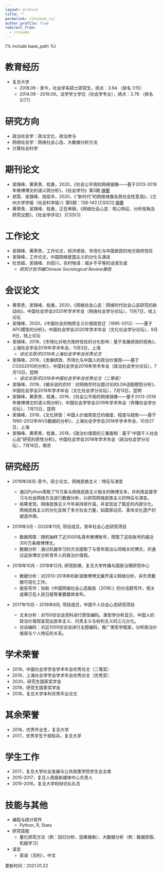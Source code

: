 ```yaml
---
layout: archive
title: ""
permalink: /chinese_cv/
author_profile: true
redirect_from:
  - /resume
---
```


{% include base_path %}

教育经历
======
* 复旦大学
  * 2018.09 - 至今，社会学系硕士研究生，绩点：3.94 （排名 1/15）
  * 2014.09 - 2018.06，法学学士学位（社会学专业），绩点：3.76 （排名 3/77）  
  
研究方向
======
* 政治社会学：政治文化、政治参与
* 网络社会学：网络社会心态、大数据分析方法
* 计算社会科学
  
期刊论文
======
* 吴锦峰、黄荣贵、桂勇，2020，《社会公平观的网络镜像——基于2013-2018年微博博文的语义网分析》，《社会学刊》第3期 [摘要](https://www.jikan.com.cn/iedolDetail/2079113)
* 郑雯、吴锦峰、胡佳丰，2020，《“新时代”的网络镜像及其社会性意涵》，《兰州大学学报（社会科学版）》第5期：138-143 \[CSSCI] [摘要](https://kns.cnki.net/kcms/detail/detail.aspx?filename=LDSK202005017&dbcode=CJFQ&dbname=CJFDTEMP&v=F66xOxab574x29y%mmd2BNJ0KKk85QkVeKzwM2HJWS1JCDkNLEEtdRqugmh7RXJPfjYx1)
* 黄荣贵、吴锦峰、桂勇，正在审稿，《网络社会心态：核心特征、分析视角及研究议题》，《社会学评论》 \[CSSCI]

工作论文
======
* 吴锦峰、黄荣贵，工作论文，经济绩效、市场化与中国居民的地方政府信任
* 吴锦峰，工作论文，中国网络爱国主义的分化与演进
* 杜世超、吴锦峰、刘佰川，农村物语：城乡不平等的话语生成
  * *研究计划书被Chinese Sociological Review接收*

会议论文
======
* 黄荣贵、吴锦峰、桂勇，2020，《网络社会心态：网络时代社会心态研究的新动向》，中国社会学会2020年学术年会（网络社会学分论坛），11月7日，线上论坛
* 吴锦峰，2020，《中国社会的物质主义价值观变迁（1995-2012）——基于APC模型的分析》，中国社会学会2020年学术年会（文化社会学分论坛），9月9日，线上论坛
* 吴锦峰，2019，《市场化对地方政府信任的分化影响：基于发展绩效的视角》，上海社会学会2019年学术年会，11月3日，上海
  * *该论文获评2019年上海社会学年会优秀论文* 
* 吴锦峰，2019，《发展绩效、市场化与中国人的政治价值观——基于CGSS2010的分析》，中国社会学会2019年学术年会（政治社会学分论坛），7月13日，昆明
  * *该论文获评2019年中国社会学年会优秀论文（二等奖）*  
* 吴锦峰，2019，《被诉说的农村：对网络农村议题讨论的LDA话题模型分析》，中国社会学会2019年学术年会（文化社会学分论坛），7月13日，昆明
* 吴锦峰，黄荣贵，桂勇，2019，《社会公平观的网络镜像——基于2013-2018年微博博文的语义网分析》，中国社会学学会2019年学术年会（传播社会学分论坛），7月13日，昆明
* 吴锦峰，2018，《文化转型：中国人价值观变迁的维度、程度与趋势——基于1990-2012年WVS数据的分析》，上海社会学学会2018年学术年会，10月27日，上海
* 吴锦峰、黄荣贵、桂勇，2018，《政治价值观的三重面相：基于“中国千人社会心态”研究的质性分析》，中国社会学会2018年学术年会（政治社会学分论坛），7月16日，南京

研究经历
======
* 2019年08月-至今，硕士论文，网络民族主义：特征与演变
  * 通过Python爬取了15万条与网络民族主义相关的微博文本，并利用监督学习与社会网络方法进行数据分析，以研究网络民族主义的特征与演变。
  * 结果发现，网络民族主义今年来持续升温，并呈现出了稳定的内部分化。网络民族主义的分化反映了多方社会力量，如国家动员、革命文化遗产的塑造作用。

* 2019年3月 – 2020年11月, 项目成员，青年社会心态研究项目
  * 数据爬取：随机抽样了近3000名青年微博账号，爬取了这些账号的接近300万条微博博文。
  * 数据分析：通过机器学习的方法提取了与青年政治认同相关的博文，并通过这些博文分析青年人的政治价值观。
  
* 2018年10月 – 2018年12月, 研究助理，复旦大学传播与国家治理研究中心
  * 数据分析：对2013-2018年的新浪微博博文展开语义网络分析，并负责数据可视化工作。
  * 报告写作：协助《中国网络社会心态报告（2018）》的分话题写作，相关成果已在人民日报等重要媒体发布。
  
* 2017年10月 – 2018年8月, 项目成员，中国千人社会心态研究项目
  * 文本分析：对150份访谈资料进行质性编码。类型学分析显示，中国人的政治价值观呈现出民本主义、问责主义与权利主义的三元分化。
  * 访谈编码：对近1000份访谈进行主题编码，推广类型学框架，分析政治价值观与个人特征的关系。
  
学术荣誉
======
* 2019，中国社会学学会学术年会优秀论文（二等奖）
* 2019，上海社会学学会学术年会优秀论文（优秀奖）
* 2020，研究生国家奖学金
* 2019，研究生国家奖学金
* 2018，复旦大学本科优秀毕业论文

其余荣誉
======
* 2018，优秀毕业生，复旦大学
* 2017，优秀学生干部标兵，复旦大学

学生工作
======
* 2017，复旦大学社会发展与公共政策学院学生会主席
* 2015-2017，复旦人周报新媒体中心负责人
* 2015-2016，复旦大学校辩论队队员

技能与其他
======
* 编程与统计软件
  * Python, R, Stata
* 研究技能
  * 量化研究方法（例：回归分析、因果推断）、大数据分析（例：数据抓取、机器学习）
* 语言
  * 英语（流利），中文
 
 更新时间：2021.01.22
  
